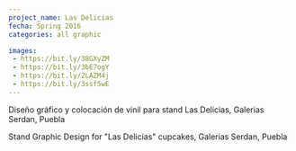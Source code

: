 ```yaml
---
project_name: Las Delicias
fecha: Spring 2016
categories: all graphic

images:
 - https://bit.ly/38GXyZM
 - https://bit.ly/3bE7ogY
 - https://bit.ly/2LAZM4j
 - https://bit.ly/3ssf5wE
---
```

Diseño gráfico y colocación de vinil para stand Las Delicias, Galerias Serdan, Puebla


Stand Graphic Design for "Las Delicias" cupcakes, Galerias Serdan, Puebla
